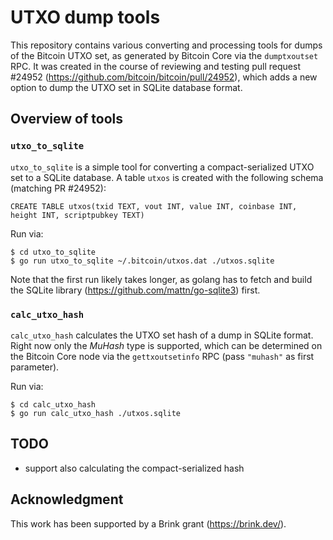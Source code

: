 # UTXO dump tools
This repository contains various converting and processing tools for dumps of
the Bitcoin UTXO set, as generated by Bitcoin Core via the `dumptxoutset` RPC.
It was created in the course of reviewing and testing pull request #24952
(https://github.com/bitcoin/bitcoin/pull/24952), which adds a new option to dump
the UTXO set in SQLite database format.

## Overview of tools

### `utxo_to_sqlite`

`utxo_to_sqlite` is a simple tool for converting a compact-serialized UTXO set
to a SQLite database. A table `utxos` is created with the following schema
(matching PR #24952):
```
CREATE TABLE utxos(txid TEXT, vout INT, value INT, coinbase INT, height INT, scriptpubkey TEXT)
```

Run via:
```
$ cd utxo_to_sqlite
$ go run utxo_to_sqlite ~/.bitcoin/utxos.dat ./utxos.sqlite
```

Note that the first run likely takes longer, as golang has to fetch and build
the SQLite library (https://github.com/mattn/go-sqlite3) first.

### `calc_utxo_hash`
`calc_utxo_hash` calculates the UTXO set hash of a dump in SQLite format. Right
now only the _MuHash_ type is supported, which can be determined on the Bitcoin
Core node via the `gettxoutsetinfo` RPC (pass `"muhash"` as first parameter).

Run via:
```
$ cd calc_utxo_hash
$ go run calc_utxo_hash ./utxos.sqlite
```

## TODO
- support also calculating the compact-serialized hash

## Acknowledgment
This work has been supported by a Brink grant (https://brink.dev/).
